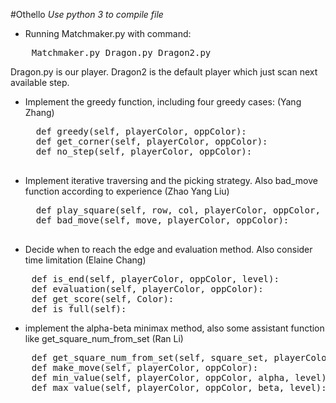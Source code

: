 #Othello
*Use python 3 to compile file*
* Running Matchmaker.py with command:
<pre>
    Matchmaker.py Dragon.py Dragon2.py
</pre>
Dragon.py is our player. Dragon2 is the default player which just scan next available step.



	
* Implement the greedy function, including four greedy cases: (Yang Zhang)
	<pre>
	def greedy(self, playerColor, oppColor):
	def get_corner(self, playerColor, oppColor):
	def no_step(self, playerColor, oppColor):	
    </pre>
* Implement iterative traversing and the picking strategy. Also bad_move function according to experience (Zhao Yang Liu)
	
    <pre>
	def play_square(self, row, col, playerColor, oppColor, board):
    def bad_move(self, move, playerColor, oppColor):
    </pre>

* Decide when to reach the edge and evaluation method. Also consider time limitation (Elaine Chang)
<pre>
    def is_end(self, playerColor, oppColor, level):
    def evaluation(self, playerColor, oppColor):
    def get_score(self, Color):
    def is_full(self):
</pre>
* implement the alpha-beta minimax method, also some assistant function like get_square_num_from_set (Ran Li)
<pre>
    def get_square_num_from_set(self, square_set, playerColor, oppColor):
    def make_move(self, playerColor, oppColor):
    def min_value(self, playerColor, oppColor, alpha, level):
    def max_value(self, playerColor, oppColor, beta, level):
</pre>
